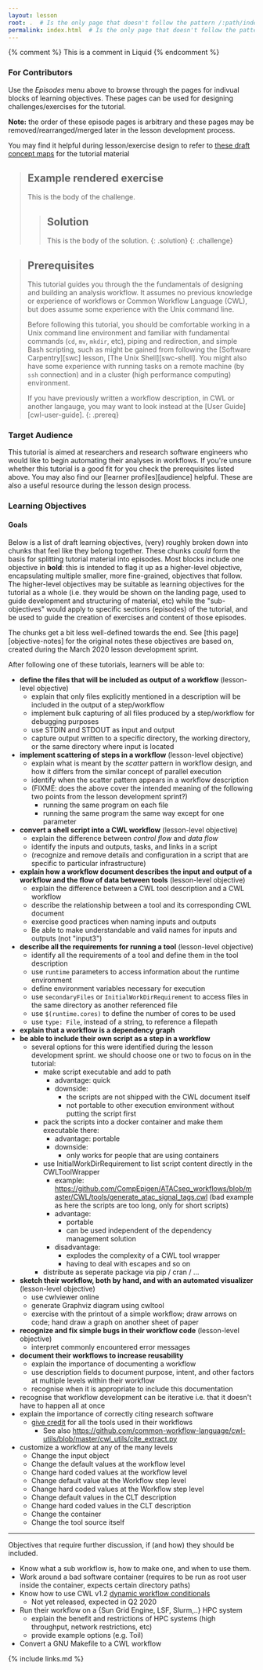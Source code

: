```yaml
---
layout: lesson
root: .  # Is the only page that doesn't follow the pattern /:path/index.html
permalink: index.html  # Is the only page that doesn't follow the pattern /:path/index.html
---
```


<!-- this is an html comment -->

{% comment %} This is a comment in Liquid {% endcomment %}

### For Contributors

Use the _Episodes_ menu above to browse through the pages for
indivual blocks of learning objectives.
These pages can be used for designing challenges/exercises
for the tutorial.

**Note:** the order of these episode pages is arbitrary and
these pages may be removed/rearranged/merged
later in the lesson development process.

You may find it helpful during lesson/exercise design to
refer to [these draft concept maps](https://docs.google.com/presentation/d/1aVdK8LHkgtESBunCQ-p7XmEl8NB9XbgDsH67X0_2HWg/edit#slide=id.g72208cbc10_0_264)
for the tutorial material

> ## Example rendered exercise
>
> This is the body of the challenge.
>
> > ## Solution
> >
> > This is the body of the solution.
> {: .solution}
{: .challenge}

> ## Prerequisites
>
> This tutorial guides you through the the fundamentals of
> designing and building an analysis workflow.
> It assumes no previous knowledge or experience of workflows
> or Common Workflow Language (CWL),
> but does assume some experience with the Unix command line.
>
> Before following this tutorial,
> you should be comfortable working in a Unix command line environment
> and familiar with fundamental commands (`cd`, `mv`, `mkdir`, etc),
> piping and redirection,
> and simple Bash scripting,
> such as might be gained from following the [Software Carpentry][swc]
> lesson, [The Unix Shell][swc-shell].
> You might also have some experience with running
> tasks on a remote machine (by `ssh` connection)
> and in a cluster (high performance computing) environment.
>
> If you have previously written a workflow description,
> in CWL or another langauge,
> you may want to look instead at the [User Guide][cwl-user-guide].
{: .prereq}

### Target Audience

This tutorial is aimed at researchers
and research software engineers
who would like to begin automating their analyses in workflows.
If you're unsure whether this tutorial is a good fit for you
check the prerequisites listed above.
You may also find our [learner profiles][audience] helpful.
These are also a useful resource during the lesson design process.

### Learning Objectives

#### Goals

Below is a list of draft learning objectives,
(very) roughly broken down into chunks that feel like they belong together.
These chunks _could_ form the basis for splitting tutorial material into episodes.
Most blocks include one objective in __bold__:
this is intended to flag it up as a higher-level objective,
encapsulating multiple smaller,
more fine-grained,
objectives that follow.
The higher-level objectives may be suitable as learning objectives
for the tutorial as a whole
(i.e. they would be shown on the landing page,
used to guide development and structuring of material, etc)
while the "sub-objectives" would apply to specific sections (episodes)
of the tutorial,
and be used to guide the creation of exercises and content of those episodes.

The chunks get a bit less well-defined towards the end.
See [this page][objective-notes] for the original notes these objectives are based on,
created during the March 2020 lesson development sprint.

After following one of these tutorials, learners will be able to:

- __define the files that will be included as output of a workflow__ (lesson-level objective)
  - explain that only files explicitly mentioned in a description will be included in the output of a step/workflow
  - implement bulk capturing of all files produced by a step/workflow for debugging purposes
  - use STDIN and STDOUT as input and output
  - capture output written to a specific directory, the working directory, or the same directory where input is located
- __implement scattering of steps in a workflow__ (lesson-level objective)
  - explain what is meant by the _scatter_ pattern in workflow design, and how it differs from the similar concept of parallel execution
  - identify when the scatter pattern appears in a workflow description
  - (FIXME: does the above cover the intended meaning of the following two points from the lesson development sprint?)
    - running the same program on each file
    - running the same program the same way except for one parameter
- __convert a shell script into a CWL workflow__ (lesson-level objective)
  - explain the difference between _control flow_ and _data flow_
  - identify the inputs and outputs, tasks, and links in a script
  - (recognize and remove details and configuration in a script that are specific to particular infrastructure)
- __explain how a workflow document describes the input and output of a workflow and the flow of data between tools__ (lesson-level objective)
  - explain the difference between a CWL tool description and a CWL workflow
  - describe the relationship between a tool and its corresponding CWL document
  - exercise good practices when naming inputs and outputs
  - Be able to make understandable and valid names for inputs and outputs (not "input3")
- __describe all the requirements for running a tool__ (lesson-level objective)
  - identify all the requirements of a tool and define them in the tool description
  - use `runtime` parameters to access information about the runtime environment
  - define environment variables necessary for execution
  - use `secondaryFiles` or `InitialWorkDirRequirement` to access files in the same directory as another referenced file
  - use `$(runtime.cores)` to define the number of cores to be used
  - use `type: File`, instead of a string, to reference a filepath
- __explain that a workflow is a dependency graph__
- __be able to include their own script as a step in a workflow__
  - several options for this were identified during the lesson development sprint. we should choose one or two to focus on in the tutorial:
    - make script executable and add to path
        - advantage: quick
        - downside:
            - the scripts are not shipped with the CWL document itself
            - not portable to other execution environment without putting the script first
    - pack the scripts into a docker container and make them executable there:
        - advantage: portable
        - downside:
            - only works for people that are using containers
    - use InitialWorkDirRequirement to list script content directly in the CWLToolWrapper
        - example: https://github.com/CompEpigen/ATACseq_workflows/blob/master/CWL/tools/generate_atac_signal_tags.cwl (bad example as here the scripts are too long, only for short scripts)
        - advantage:
            - portable
            - can be used independent of the dependency management solution
        - disadvantage:
            - explodes the complexity of a CWL tool wrapper
            - having to deal with escapes and so on
    - distribute as seperate package via pip / cran / ...
- __sketch their workflow, both by hand, and with an automated visualizer__ (lesson-level objective)
  - use cwlviewer online
  - generate Graphviz diagram using cwltool
  - exercise with the printout of a simple workflow; draw arrows on code; hand draw a graph on another sheet of paper
- __recognize and fix simple bugs in their workflow code__ (lesson-level objective)
    - interpret commonly encountered error messages
- __document their workflows to increase reusability__
  - explain the importance of documenting a workflow
  - use description fields to document purpose, intent, and other factors at multiple levels within their workflow
  - recognise when it is appropriate to include this documentation
- recognise that workflow development can be iterative i.e. that it doesn't have to happen all at once
- explain the importance of correctly citing research software
  - [give credit](https://www.commonwl.org/v1.1/CommandLineTool.html#SoftwarePackage) for all the tools used in their workflows
    - See also https://github.com/common-workflow-language/cwl-utils/blob/master/cwl_utils/cite_extract.py
- customize a workflow at any of the many levels
    - Change the input object
    - Change the default values at the workflow level
    - Change hard coded values at the workflow level
    - Change default value at the Workflow step level
    - Change hard coded values at the Workflow step level
    - Change default values in the CLT description
    - Change hard coded values in the CLT description
    - Change the container
    - Change the tool source itself

---

Objectives that require further discussion, if (and how) they should be included.
- Know what a sub workflow is, how to make one, and when to use them.
- Work around a bad software container (requires to be run as root user inside the container, expects certain directory paths)
- Know how to use CWL v1.2 [dynamic workflow conditionals](https://www.commonwl.org/v1.2.0-dev2/Workflow.html#WorkflowStepInput)
    - Not yet released, expected in Q2 2020
- Run their workflow on a {Sun Grid Engine, LSF, Slurm,..} HPC system
    - explain the benefit and restrictions of HPC systems (high throughput, network restrictions, etc)
    - provide example options (e.g. Toil)
- Convert a GNU Makefile to a CWL workflow

{% include links.md %}
